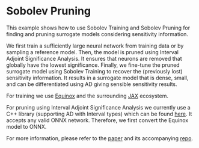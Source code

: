 # Sobolev Pruning

This example shows how to use Sobolev Training and Sobolev Pruning for finding and pruning surrogate models considering sensitivity information.

We first train a sufficiently large neural network from training data or by sampling a reference model. Then, the model is pruned using Interval Adjoint Significance Analysis.
It ensures that neurons are removed that globally have the lowest significance. Finally, we fine-tune the pruned surrogate model using Sobolev Training to recover the (previously lost) sensitivity information. It results in a surrogate model that is dense, small, and can be differentiated using AD giving sensible sensitivity results.

For training we use [Equinox](https://github.com/patrick-kidger/equinox) and the surrounding [JAX](https://github.com/google/jax) ecosystem.

For pruning using Interval Adjoint Significance Analysis we currently use a C++ library (supporting AD with Interval types) which can be found [here](https://gitlab.stce.rwth-aachen.de/stce/interval_network). It accepts any valid ONNX network. Therefore, we first convert the Equinox model to ONNX.

For more information, please refer to the [paper](https://doi.org/10.1145/3659914.3659915) and its accompanying [repo](https://github.com/neilkichler/sobolev-pruning).
